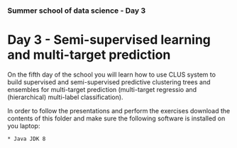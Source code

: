 ### Summer school of data science - Day 3

# Day 3 - Semi-supervised learning and multi-target prediction

On the fifth day of the school you will learn how to use CLUS system to build supervised and semi-supervised predictive clustering trees and ensembles for multi-target prediction (multi-target regressio and (hierarchical) multi-label classification).

In order to follow the presentations and perform the exercises download the contents of this folder and make sure the following software is installed on you laptop:

	* Java JDK 8

